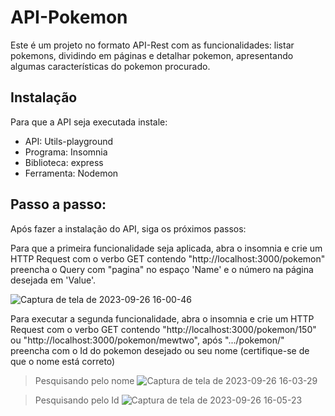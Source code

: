 # API-Pokemon

Este é um projeto no formato API-Rest com as funcionalidades: listar pokemons, dividindo em páginas e detalhar pokemon, apresentando algumas características do pokemon procurado.

## Instalação
Para que a API seja executada instale:
* API: Utils-playground
* Programa: Insomnia
* Biblioteca: express
* Ferramenta: Nodemon

## Passo a passo:

Após fazer a instalação do API, siga os próximos passos:

Para que a primeira funcionalidade seja aplicada, abra o insomnia e crie um HTTP Request com o verbo GET contendo "http://localhost:3000/pokemon" preencha o Query com "pagina" no espaço 'Name' e o número na página desejada em 'Value'.

![Captura de tela de 2023-09-26 16-00-46](https://github.com/WallacePereiraS/API-Pokemon/assets/136649619/293ff4af-98a1-4e15-9efd-967abdcea93a)

Para executar a segunda funcionalidade, abra o insomnia e crie um HTTP Request com o verbo GET contendo "http://localhost:3000/pokemon/150" ou "http://localhost:3000/pokemon/mewtwo", após ".../pokemon/" preencha com o Id do pokemon desejado ou seu nome (certifique-se de que o nome está correto)


> Pesquisando pelo nome
![Captura de tela de 2023-09-26 16-03-29](https://github.com/WallacePereiraS/API-Pokemon/assets/136649619/f77bd890-441f-411b-b71b-fd7ce4450e19)

> Pesquisando pelo Id
![Captura de tela de 2023-09-26 16-05-23](https://github.com/WallacePereiraS/API-Pokemon/assets/136649619/22b6a14a-c2c7-482f-841c-db51a5c61aa1)

